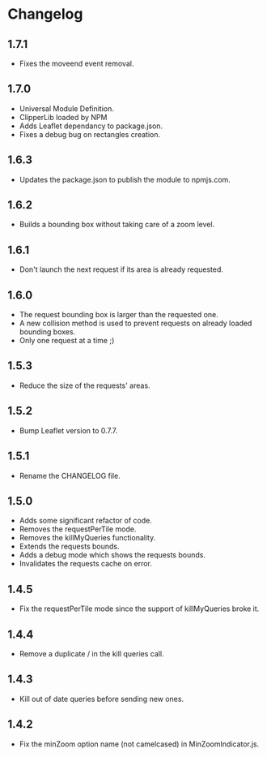 # Changelog

## 1.7.1
* Fixes the moveend event removal.

## 1.7.0
* Universal Module Definition.
* ClipperLib loaded by NPM
* Adds Leaflet dependancy to package.json.
* Fixes a debug bug on rectangles creation.

## 1.6.3
* Updates the package.json to publish the module to npmjs.com.

## 1.6.2
* Builds a bounding box without taking care of a zoom level.

## 1.6.1
* Don't launch the next request if its area is already requested.

## 1.6.0
* The request bounding box is larger than the requested one.
* A new collision method is used to prevent requests on already loaded bounding boxes.
* Only one request at a time ;)

## 1.5.3
* Reduce the size of the requests' areas.

## 1.5.2
* Bump Leaflet version to 0.7.7.

## 1.5.1
* Rename the CHANGELOG file.

## 1.5.0
* Adds some significant refactor of code.
* Removes the requestPerTile mode.
* Removes the killMyQueries functionality.
* Extends the requests bounds.
* Adds a debug mode which shows the requests bounds.
* Invalidates the requests cache on error.

## 1.4.5
* Fix the requestPerTile mode since the support of killMyQueries broke it.

## 1.4.4
* Remove a duplicate / in the kill queries call.

## 1.4.3
* Kill out of date queries before sending new ones.

## 1.4.2
* Fix the minZoom option name (not camelcased) in MinZoomIndicator.js.
